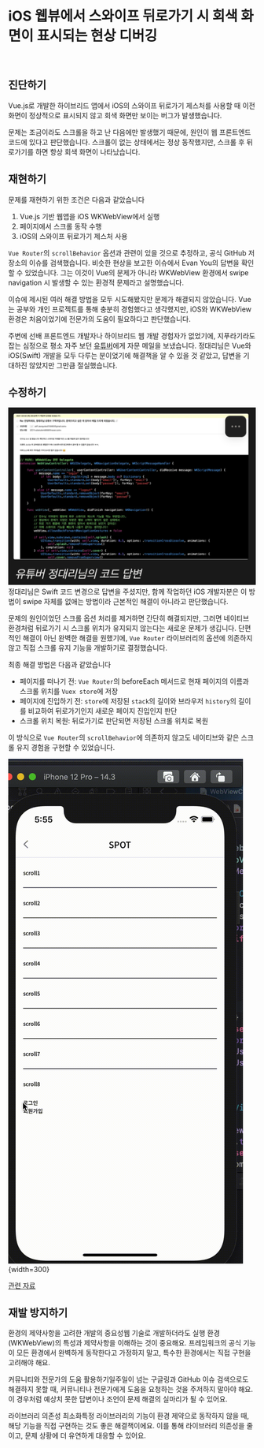 # iOS 웹뷰에서 스와이프 뒤로가기 시 회색 화면이 표시되는 현상 디버깅

<br/>
<ContributorHeader name="김민수" githubUrl="https://github.com/minsoo-web" avatar="https://ca.slack-edge.com/E01JAGTHP8R-U077AFXLDU0-d52a2afee622-512" />

## 진단하기

Vue.js로 개발한 하이브리드 앱에서 iOS의 스와이프 뒤로가기 제스처를 사용할 때 이전 화면이
정상적으로 표시되지 않고 회색 화면만 보이는 버그가 발생했습니다.

문제는 조금이라도 스크롤을 하고 난 다음에만 발생했기 때문에, 원인이 웹 프론트엔드 코드에
있다고 판단했습니다. 스크롤이 없는 상태에서는 정상 동작했지만, 스크롤 후 뒤로가기를 하면 항상
회색 화면이 나타났습니다.

## 재현하기

문제를 재현하기 위한 조건은 다음과 같았습니다

1. Vue.js 기반 웹앱을 iOS WKWebView에서 실행
2. 페이지에서 스크롤 동작 수행
3. iOS의 스와이프 뒤로가기 제스처 사용

`Vue Router`의 `scrollBehavior` 옵션과 관련이 있을 것으로 추정하고, 공식 GitHub 저장소의 이슈를
검색했습니다. 비슷한 현상을 보고한 이슈에서 Evan You의 답변을 확인할 수 있었습니다. 그는
이것이 Vue의 문제가 아니라 WKWebView 환경에서 swipe navigation 시 발생할 수 있는 환경적
문제라고 설명했습니다.

이슈에 제시된 여러 해결 방법을 모두 시도해봤지만 문제가 해결되지 않았습니다. Vue는 공부와
개인 프로젝트를 통해 충분히 경험했다고 생각했지만, iOS와 WKWebView 환경은 처음이었기에
전문가의 도움이 필요하다고 판단했습니다.

주변에 선배 프론트엔드 개발자나 하이브리드 웹 개발 경험자가 없었기에, 지푸라기라도 잡는
심정으로 평소 자주 보던 [유튜버](https://www.youtube.com/@dev_jeongdaeri)에게 자문 메일을
보냈습니다. 정대리님은 Vue와 iOS(Swift) 개발을 모두 다루는 분이었기에 해결책을 알 수 있을 것
같았고, 답변을 기대하진 않았지만 그만큼 절실했습니다.

## 수정하기

![](../../../images/contribute/ios/ios_webview_swipe_back_gray_screen_debug/1.png)
정대리님은 Swift 코드 변경으로 답변을 주셨지만, 함께 작업하던 iOS 개발자분은 이 방법이 swipe
자체를 없애는 방법이라 근본적인 해결이 아니라고 판단했습니다.

문제의 원인이었던 스크롤 옵션 처리를 제거하면 간단히 해결되지만, 그러면 네이티브 환경처럼
뒤로가기 시 스크롤 위치가 유지되지 않는다는 새로운 문제가 생깁니다. 단편적인 해결이 아닌
완벽한 해결을 원했기에, `Vue Router` 라이브러리의 옵션에 의존하지 않고 직접 스크롤 유지 기능을
개발하기로 결정했습니다.

최종 해결 방법은 다음과 같았습니다

- 페이지를 떠나기 전: `Vue Router`의 beforeEach 메서드로 현재 페이지의 이름과 스크롤 위치를
  `Vuex store`에 저장
- 페이지에 진입하기 전: `store`에 저장된 `stack`의 길이와 브라우저 `history`의 길이를 비교하여
  뒤로가기인지 새로운 페이지 진입인지 판단
- 스크롤 위치 복원: 뒤로가기로 판단되면 저장된 스크롤 위치로 복원

이 방식으로 `Vue Router`의 `scrollBehavior`에 의존하지 않고도 네이티브와 같은 스크롤 유지 경험을
구현할 수 있었습니다.

![](../../../images/contribute/ios/ios_webview_swipe_back_gray_screen_debug/2.gif){width=300}

[관련 자료](https://www.notion.so/0bcf62449c554b8f8b8e1556b710e0dc?pvs=21)

## 재발 방지하기

환경의 제약사항을 고려한 개발의 중요성웹 기술로 개발하더라도 실행 환경(WKWebView)의 특성과
제약사항을 이해하는 것이 중요해요. 프레임워크의 공식 기능이 모든 환경에서 완벽하게 동작한다고
가정하지 말고, 특수한 환경에서는 직접 구현을 고려해야 해요.

커뮤니티와 전문가의 도움 활용하기일주일이 넘는 구글링과 GitHub 이슈 검색으로도 해결하지 못할
때, 커뮤니티나 전문가에게 도움을 요청하는 것을 주저하지 말아야 해요. 이 경우처럼 예상치 못한
답변이나 조언이 문제 해결의 실마리가 될 수 있어요.

라이브러리 의존성 최소화특정 라이브러리의 기능이 환경 제약으로 동작하지 않을 때, 해당 기능을
직접 구현하는 것도 좋은 해결책이에요. 이를 통해 라이브러리 의존성을 줄이고, 문제 상황에 더
유연하게 대응할 수 있어요.
